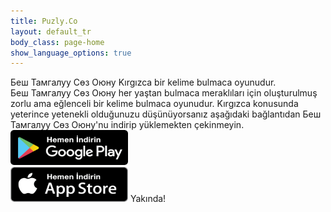 ```yaml
---
title: Puzly.Co
layout: default_tr
body_class: page-home
show_language_options: true
---
```


<section class="section download-section">
	<div class="container">
		<div class="section-content">
			<div class="section-title">
				<span>Беш Тамгалуу Сөз Оюну</span> Kırgızca bir kelime bulmaca oyunudur.
			</div>
			<div class="section-text">
				<span>Беш Тамгалуу Сөз Оюну</span> her yaştan bulmaca meraklıları için oluşturulmuş zorlu ama eğlenceli bir kelime bulmaca oyunudur. Kırgızca konusunda yeterince yetenekli olduğunuzu düşünüyorsanız aşağıdaki bağlantıdan <span>Беш Тамгалуу Сөз Оюну</span>'nu indirip yüklemekten çekinmeyin.
			</div>
			<div class="section-badge">
				<a href="https://play.google.com/store/apps/details?id=co.puzly.btso" target="_blank"><img alt="Get it on Google Play" id="logo-img" width="188" height="56" src="/images/google-play-badge-tr.png" /></a>
				<div class="app-badge-container">
					<img alt="Get it on App Store" id="logo-img" width="188" height="56" src="/images/app-store-badge-tr.png" />
					<span>Yakında!</span>
				</div>
			</div>
		</div>
	</div>
</section>

